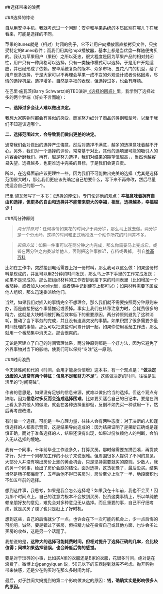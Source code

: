 ##选择带来的浪费

###选择的悖论

自从用安卓手机，我就考虑过一个问题：安卓和苹果系统的本质区别在哪儿？在我看来，可能是选择的不同。

苹果的itunes就是（相对）封闭的例子，它不让用户向播放器直接拷贝文件，只接受特定的itunes软件；而我们用其他mp3播放器，基本上都是当优盘一样随便拷贝的。我认为苹果用户（果粉）之所以死忠，很大程度是因为苹果产品的相对封闭性，用户只有一种风格可以选择，只有一类操作模式可以选择，于是用户开始适应，并已经形成了依赖。安卓系统复杂的版本、众多市场、五花八门的机型，给了用户很多选择，于是大家可以不再理会苹果一成不变的外观设计或者价格因素，尽情的选择机型。选择增多，自然是幸福的表现，但选择过多，也会有麻烦。

在巴里·施瓦茨(Barry Schwartz)的TED演讲[《选择的困惑》](http://www.ted.com/talks/lang/zh-cn/barry_schwartz_on_the_paradox_of_choice.html)里，我学到了选择过多的两个弊端（好处不言而喻）：

**一、选择过多会让人难以做出决定。**

我想大家购物时都会有类似的感受，商家努力细分了商品的类别和型号，以至于我们不知道该选哪个。

**二、选择范围过大，会导致我们做出更差的决定。**

通常我们会对做出的选择产生悔意，然后对选择不满意，越多的选择意味着越不开心。另外，我们对一个选择的评价，常常基于对比，其他的选项里可能的吸引人的内容会折磨我们。再有，越是努力选择，我们对结果的期望值越高，，当然也越容易失望。选择越多，也更难选中完美的目标，于是我们会更自责。

所以，在选择面前应该更理性一些，因为我们不可能做出完美的选择（尤其是选择范围很大时），那么我们更应该先确定自己想要什么，写下来不再修改，然后尽量找适合自己的那一个。

巴里·施瓦茨写了一本书：[《选择的悖论》](http://book.douban.com/subject/21346249/)，专门论述他的观点：**幸福意味着拥有自由和选择，但更多的自由和选择并不能带来更大的幸福，相反，选择越多，幸福越少！**

###两分钟原则

> *两分钟原则*：任何事情如果花的时间少于两分钟，那么马上就去做。两分钟是一个分水岭，这样的时间和正式地推迟一个动作所花的时间差不多。

> *实施方法*：如果一件事可以在两分钟之内完成，那么你需要马上完成它，或者在两分钟之内委派给他人，否则把这件事推迟，存档或丢掉。
> 引自[维基百科](https://zh.wikipedia.org/wiki/GTD)

比如在工作中，突然接到电话需要上报一份材料，那么我可以这么做：如果这份材料是现成的，并且可以用2分钟的时间发送，那么马上停下手里的工作完成发送；如果不是现成的，那么把组织材料的工作安排到接下来的时间表里（比如增加一个番茄钟，或者加入todolist里，或者随手记到便签上都可以）；如果材料需要下属或他人组织，那么迅速委派给他们。

当然，如果我们对插入的事情完全不想理会，那么我们就不需要按照两分钟原则来办，而是直接把这个事情推迟或丢掉。事实上我们在转移注意力时，会耗费很多的精力，这就是大块时间被打断后效率低下的重要原因。两分钟原则避免了这种消耗，推动了当下事务的完成，并且没有遗漏突发的事情。如果积攒了很多需要少量时间处理的事情，那么可以把这些时间累计到一起，如果你使用番茄工作法，那么就用一个番茄集中消灭之，那会很爽的。

无论是否建立了自己的时间管理体系，两分钟原则都是一个好方法，因为它避免了外界事物对当下的影响，使我们可以保持“专注”这一原则。

###时间浪费

今天读胜间和代的《时间，会用才能身价倍增》这本书，有一个观点是：**“做决定迟缓的人通常有两个特征：信息不足和财力不足”**。这些做决定的时间，往往是生活里的“时间窃贼”。

作者的意思是，如果没有足够的信息来源，就难以做出恰当的选择。但这个观点有缺陷，因为**信息过多反而会造成选择困难**。比如要买适合自己的日记本，要是在网上看太多其他人的做法，就会在各种选择里徘徊，反倒不如先买一种试用一下，然后再考虑改进。

有时做一个选择，可能是一种心理力量，往往人会有两种态度：对于决断的人和谨慎选择的人都表示赞赏，这是结果导向造成的：因为结果证明了是果断正确或是谨慎正确。而对于准备选择的人，结果还没有出现，如果过份依赖他人的判断，会陷入无从选择的境地。

我有一个同事，十年前毕业工作没多久，打算买房。那时候需要东拼西凑，再贷款才行，对于一个刚参加工作的小伙子来说很难。但周围很多人提供了不同的意见，大部分人并没有嗅出房价上涨的黄金机会，只是坚持需要就买的原则。少数人，我的另一个同事，给出了房价会跌的结论。面对选择，这货犹豫了，最后没买。结果当然是肠子都悔青了，五年后他不得已买房时，房价至少上涨了一半，地段面积也不如五年前的选择。

想到这件事，我思考，如果是我会怎么选择呢？如果我在十年前，我也不会买！因为那个时间点上，自己的注意力根本不会放到买房、投资这类事情上，所以单纯依赖亲朋好友的意见，难免会对多种意见无从选择。而且重要的事，自己不仔细考虑，就是买房了赚了也只是赶上了好时机。

想到这些，自己的后悔就少了一点。也许会在下一次可能的机会上，少一点后悔的可能吧。诚然，要是错过了买房，但把精力放在投资自己或其他方面，也许会多过买房的收益，这是另一个话题了。

我想说的是，**这种大的选择可能耗费时间，但相对提升了选择正确的几率，会比较值得；同样如果选择错误，也会降低后悔的感觉。**

要是对于琐碎的小事，比如买A家的衣服还是B家的衣服，花很多时间，绝对是在浪费了。微博上@pangyiquan 说，50元以下的东西碰到就买不考虑。抛开购物带来快感，还是少在购买时花那么多时间为好。

最后，对于胜间大妈提到的第二个影响做决定的原因：**钱，确确实实是影响很多人的原因。**
